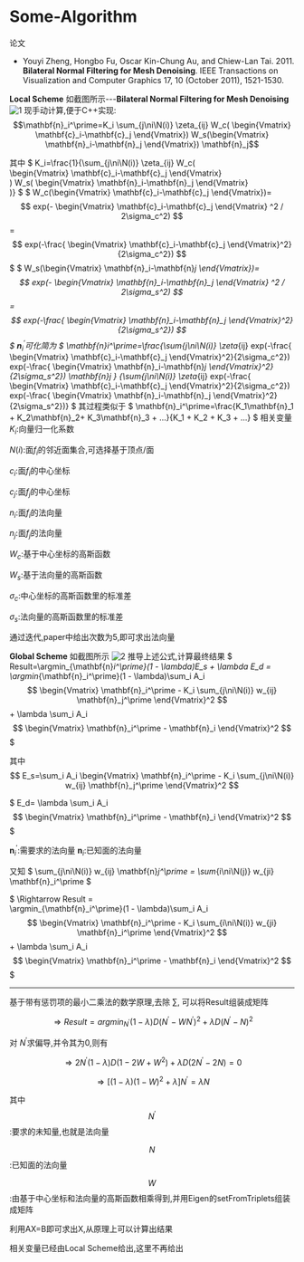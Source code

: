 
# Some-Algorithm
论文
* Youyi Zheng, Hongbo Fu, Oscar Kin-Chung Au, and Chiew-Lan Tai. 2011. <b>Bilateral Normal Filtering for Mesh Denoising</b>. IEEE Transactions on Visualization and Computer Graphics 17, 10 (October 2011), 1521-1530.


**Local Scheme**
如截图所示---**Bilateral Normal Filtering for Mesh Denoising**
![1](1.png)
现手动计算,便于C++实现:     
$$\mathbf{n}_i^\prime=K_i \sum_{j\ni\N(i)} \zeta_{ij} W_c(  \begin{Vmatrix} \mathbf{c}_i-\mathbf{c}_j  \end{Vmatrix}) W_s(\begin{Vmatrix} \mathbf{n}_i-\mathbf{n}_j  \end{Vmatrix}) \mathbf{n}_j$$

其中
$
K_i=\frac{1}{\sum_{j\ni\N(i)} \zeta_{ij} 
W_c(    
    \begin{Vmatrix}
    \mathbf{c}_i-\mathbf{c}_j 
    \end{Vmatrix}  
    )
W_s( 
    \begin{Vmatrix}
    \mathbf{n}_i-\mathbf{n}_j 
    \end{Vmatrix}  
)}
$
$
W_c(\begin{Vmatrix} \mathbf{c}_i-\mathbf{c}_j \end{Vmatrix})=
$$
exp(-
    \begin{Vmatrix}
    \mathbf{c}_i-\mathbf{c}_j 
    \end{Vmatrix}  
^2 / 2\sigma_c^2)
$$=
$$
exp(-\frac{ \begin{Vmatrix}
    \mathbf{c}_i-\mathbf{c}_j 
    \end{Vmatrix}^2}{2\sigma_c^2})
$$
$
$
W_s(\begin{Vmatrix} \mathbf{n}_i-\mathbf{n}_j \end{Vmatrix})=
$$
exp(-
    \begin{Vmatrix}
    \mathbf{n}_i-\mathbf{n}_j 
    \end{Vmatrix}  
^2 / 2\sigma_s^2)
$$=
$$
exp(-\frac{ \begin{Vmatrix}
    \mathbf{n}_i-\mathbf{n}_j 
    \end{Vmatrix}^2}{2\sigma_s^2})
$$
$
$\mathbf{n}_i^\prime$可化简为
$
\mathbf{n}_i^\prime=\frac{\sum_{j\ni\N(i)} \zeta_{ij} 
exp(-\frac{ \begin{Vmatrix}
    \mathbf{c}_i-\mathbf{c}_j 
    \end{Vmatrix}^2}{2\sigma_c^2})
exp(-\frac{ \begin{Vmatrix}
    \mathbf{n}_i-\mathbf{n}_j 
    \end{Vmatrix}^2}{2\sigma_s^2}) \mathbf{n}_j }
{\sum_{j\ni\N(i)} \zeta_{ij} 
exp(-\frac{ \begin{Vmatrix}
    \mathbf{c}_i-\mathbf{c}_j 
    \end{Vmatrix}^2}{2\sigma_c^2})
exp(-\frac{ \begin{Vmatrix}
    \mathbf{n}_i-\mathbf{n}_j 
    \end{Vmatrix}^2}{2\sigma_s^2})}
$
其过程类似于
$
\mathbf{n}_i^\prime=\frac{K_1\mathbf{n}_1 + K_2\mathbf{n}_2+ K_3\mathbf{n}_3 + ...}{K_1 + K_2 + K_3 + ...}
$
相关变量
$K_i$:向量归一化系数

$N(i)$:面$f_i$的邻近面集合,可选择基于顶点/面

$c_i$:面$f_i$的中心坐标

$c_j$:面$f_j$的中心坐标

$n_i$:面$f_i$的法向量

$n_j$:面$f_j$的法向量

$W_c$:基于中心坐标的高斯函数

$W_s$:基于法向量的高斯函数

$\sigma_c$:中心坐标的高斯函数里的标准差

$\sigma_s$:法向量的高斯函数里的标准差

通过迭代,paper中给出次数为5,即可求出法向量

**Global Scheme**
如截图所示
![2](2.png)
推导上述公式,计算最终结果
$
Result=\argmin_{\mathbf{n}_i^\prime}(1 - \lambda)E_s + \lambda E_d =               
\argmin_{\mathbf{n}_i^\prime}(1 - \lambda)\sum_i A_i 
$$ 
    \begin{Vmatrix}
    \mathbf{n}_i^\prime - K_i \sum_{j\ni\N(i)} w_{ij} \mathbf{n}_j^\prime 
    \end{Vmatrix}^2  
$$ + \lambda \sum_i A_i
$$
    \begin{Vmatrix}
    \mathbf{n}_i^\prime - \mathbf{n}_i
    \end{Vmatrix}^2 
$$
$

其中
$$ E_s=\sum_i A_i \begin{Vmatrix} \mathbf{n}_i^\prime - K_i \sum_{j\ni\N(i)} w_{ij} \mathbf{n}_j^\prime \end{Vmatrix}^2 $$

$
E_d= \lambda \sum_i A_i
$$
    \begin{Vmatrix}
    \mathbf{n}_i^\prime - \mathbf{n}_i
    \end{Vmatrix}^2 
$$
$

$\mathbf{n}_i^\prime$:需要求的法向量
$\mathbf{n}_i$:已知面的法向量

又知
$
\sum_{j\ni\N(i)} w_{ij} \mathbf{n}_j^\prime = \sum_{i\ni\N(j)} w_{ji} \mathbf{n}_i^\prime
$

$
\Rightarrow Result =                
\argmin_{\mathbf{n}_i^\prime}(1 - \lambda)\sum_i A_i 
$$ 
    \begin{Vmatrix}
    \mathbf{n}_i^\prime - K_i \sum_{i\ni\N(i)} w_{ji} \mathbf{n}_i^\prime 
    \end{Vmatrix}^2  
$$ + \lambda \sum_i A_i
$$
    \begin{Vmatrix}
    \mathbf{n}_i^\prime - \mathbf{n}_i
    \end{Vmatrix}^2 
$$
$

-------------------------------------------------------------------
基于带有惩罚项的最小二乘法的数学原理,去除 $\sum$, 可以将Result组装成矩阵

$$\Rightarrow Result = argmin_{N^\prime} (1 - \lambda) D (N^\prime - W N^\prime)^2 + \lambda D (N^\prime - N)^2$$

对 $N^\prime$求偏导,并令其为0,则有

$$\Rightarrow 2 N^\prime(1 - \lambda) D (1 - 2W + W^2) + \lambda D (2 N^\prime - 2 N)=0$$

$$\Rightarrow [(1 - \lambda)(1 - W)^2 + \lambda] N^\prime = \lambda N$$    

其中
$$N^\prime$$:要求的未知量,也就是法向量

$$N$$:已知面的法向量

$$W$$:由基于中心坐标和法向量的高斯函数相乘得到,并用Eigen的setFromTriplets组装成矩阵

利用AX=B即可求出X,从原理上可以计算出结果

相关变量已经由Local Scheme给出,这里不再给出



















